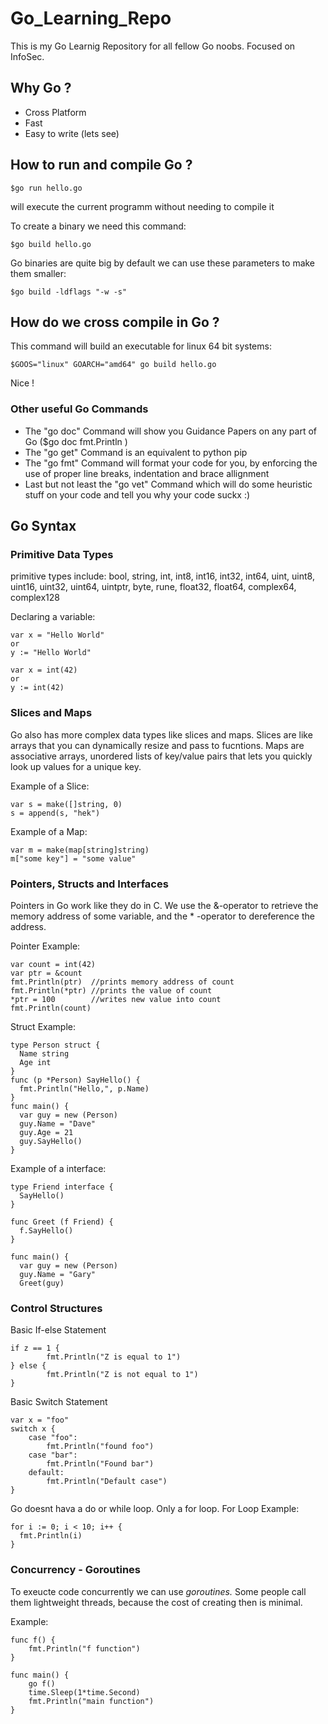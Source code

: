 # Go_Learning_Repo
This is my Go Learnig Repository for all fellow Go noobs. Focused on InfoSec.

## Why Go ?
- Cross Platform
- Fast 
- Easy to write (lets see)

## How to run and compile Go ?
```
$go run hello.go
```

will execute the current programm without needing to compile it

To create a binary we need this command:
```
$go build hello.go
```
Go binaries are quite big by default we can use these parameters to make them smaller:
```
$go build -ldflags "-w -s"
```
## How do we cross compile in Go ?

This command will build an executable for linux 64 bit systems:
```
$GOOS="linux" GOARCH="amd64" go build hello.go
```
Nice !

### Other useful Go Commands

- The "go doc" Command will show you Guidance Papers on any part of Go ($go doc fmt.Println )
- The "go get" Command is an equivalent to python pip 
- The "go fmt" Command will format your code for you, by enforcing the use of proper line breaks, indentation and brace allignment 
- Last but not least the "go vet" Command which will do some heuristic stuff on your code and tell you why your code suckx :)

## Go Syntax

### Primitive Data Types

primitive types include: bool, string, int, int8, int16, int32, int64, uint, uint8, uint16, uint32, uint64, uintptr, byte, rune, float32, float64, complex64, complex128

Declaring a variable:
```
var x = "Hello World"
or
y := "Hello World"

var x = int(42)
or 
y := int(42)
```

### Slices and Maps
Go also has more complex data types like slices and maps.
Slices are like arrays that you can dynamically resize and pass to fucntions.
Maps are associative arrays, unordered lists of key/value pairs that lets you quickly look up values for a unique key.

Example of a Slice:
```
var s = make([]string, 0)
s = append(s, "hek")
```

Example of a Map:
```
var m = make(map[string]string)
m["some key"] = "some value"
```

### Pointers, Structs and Interfaces
Pointers in Go work like they do in C. We use the &-operator to retrieve the memory address of some variable, and the * -operator to dereference the address.

Pointer Example:

```
var count = int(42)
var ptr = &count
fmt.Println(ptr)  //prints memory address of count
fmt.Println(*ptr) //prints the value of count
*ptr = 100        //writes new value into count
fmt.Println(count)
```

Struct Example:

```
type Person struct {
  Name string
  Age int
}
func (p *Person) SayHello() {
  fmt.Println("Hello,", p.Name)
}
func main() {
  var guy = new (Person)
  guy.Name = "Dave"
  guy.Age = 21
  guy.SayHello()
}
```

Example of a interface:

```
type Friend interface {
  SayHello()
}

func Greet (f Friend) {
  f.SayHello()
}

func main() {
  var guy = new (Person)
  guy.Name = "Gary"
  Greet(guy)
```


### Control Structures

Basic If-else Statement
```
if z == 1 {
		fmt.Println("Z is equal to 1")
} else {
		fmt.Println("Z is not equal to 1")
}
```
Basic Switch Statement
```
var x = "foo"
switch x {
	case "foo":
		fmt.Println("found foo")
	case "bar":
		fmt.Println("Found bar")
	default:
		fmt.Println("Default case")
}
```
Go doesnt hava a do or while loop. Only a for loop.
For Loop Example:
```
for i := 0; i < 10; i++ {
  fmt.Println(i)
}
```

### Concurrency - Goroutines
To exeucte code concurrently we can use *goroutines.*
Some people call them lightweight threads, because the cost of creating then is minimal.

Example:
```
func f() {
	fmt.Println("f function")
}

func main() {
	go f()
	time.Sleep(1*time.Second)
	fmt.Println("main function")
}
```







